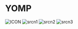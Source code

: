  # YOMP

![ICON](https://puu.sh/EbuNK.png)
![srcn1](https://puu.sh/EbuS8.jpg)
![srcn2](https://puu.sh/EbNWE.jpg)
![srcn3](https://puu.sh/EbuTv.jpg)

